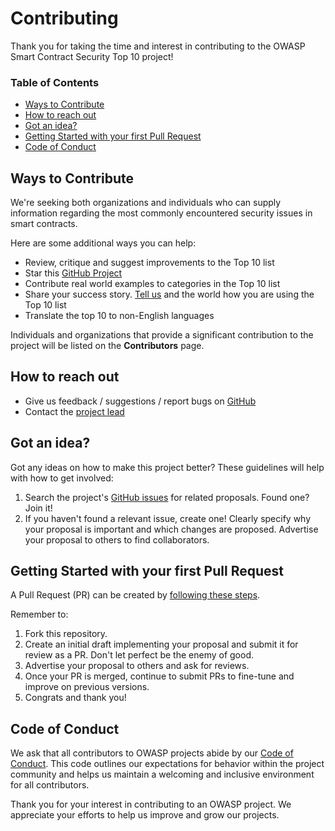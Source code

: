 # Contributing

Thank you for taking the time and interest in contributing to the OWASP Smart Contract Security Top 10 project!

### Table of Contents

- [Ways to Contribute](#ways-to-contribute)
- [How to reach out](#how-to-reach-out)
- [Got an idea?](#got-an-idea)
- [Getting Started with your first Pull Request](#getting-started-with-your-first-pull-request)
- [Code of Conduct](#code-of-conduct)


## Ways to Contribute

We're seeking both organizations and individuals who can supply information regarding the most commonly encountered security issues in smart contracts.

Here are some additional ways you can help:

- Review, critique and suggest improvements to the Top 10 list
- Star this [GitHub Project](https://github.com/OWASP/www-project-smart-contract-security-top-10)
- Contribute real world examples to categories in the Top 10 list
- Share your success story. [Tell us](mailto:jinson@owasp.org) and the world how you are using the Top 10 list
- Translate the top 10 to non-English languages

Individuals and organizations that provide a significant contribution to the project will be listed on the **Contributors** page.

## How to reach out

- Give us feedback / suggestions / report bugs on [GitHub](https://github.com/OWASP/www-project-smart-contract-security-top-10)
- Contact the [project lead](mailto:jinson@owasp.org)

## Got an idea?

Got any ideas on how to make this project better? These guidelines will help with how to get involved:

1. Search the project's [GitHub issues](https://github.com/OWASP/www-project-smart-contract-security-top-10/issues) for related proposals. Found one? Join it!
2. If you haven't found a relevant issue, create one! Clearly specify why your proposal is important and which changes are proposed. Advertise your proposal to others to find collaborators.

## Getting Started with your first Pull Request

A Pull Request (PR) can be created by [following these steps](https://docs.github.com/en/pull-requests/collaborating-with-pull-requests/proposing-changes-to-your-work-with-pull-requests/creating-a-pull-request-from-a-fork).

Remember to:

1. Fork this repository.
2. Create an initial draft implementing your proposal and submit it for review as a PR. Don't let perfect be the enemy of good.
3. Advertise your proposal to others and ask for reviews.
4. Once your PR is merged, continue to submit PRs to fine-tune and improve on previous versions.
5. Congrats and thank you!

## Code of Conduct

We ask that all contributors to OWASP projects abide by our [Code of Conduct](https://owasp.org/www-policy/operational/code-of-conduct). This code outlines our expectations for behavior within the project community and helps us maintain a welcoming and inclusive environment for all contributors.

Thank you for your interest in contributing to an OWASP project. We appreciate your efforts to help us improve and grow our projects.
